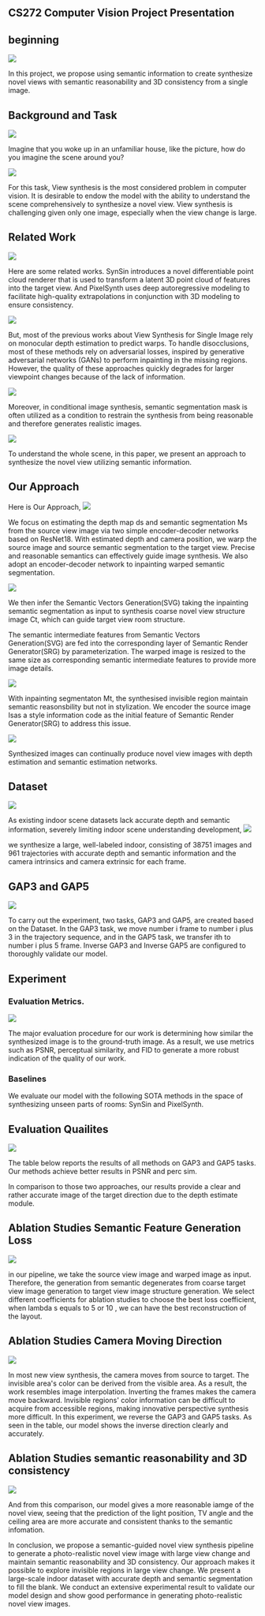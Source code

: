 ## CS272 Computer Vision Project Presentation

## beginning

![](https://i.imgur.com/U8NWXUh.png)



In this project, we propose using semantic information to create synthesize novel views  with semantic reasonability and 3D consistency from a single image. 

## Background and Task 
![](https://i.imgur.com/tEpoyuP.png)

Imagine that you woke up in an unfamiliar house, like the picture, how do you imagine the scene around you?


![](https://i.imgur.com/8LkzyfJ.png)


For this task, View synthesis is the most considered problem in computer vision. It is desirable to endow the model with the ability to understand the scene comprehensively to synthesize a novel view. View synthesis is challenging given only one image, especially when the view change is large.

## Related Work
![](https://i.imgur.com/rrtFIjq.png)

Here are some related works. SynSin introduces a novel differentiable point cloud renderer that is used to transform a latent 3D point cloud of features into the target view. And PixelSynth uses deep autoregressive modeling to facilitate high-quality extrapolations in conjunction with 3D modeling to ensure consistency.

![](https://i.imgur.com/GOb4pv1.png)



But, most of the previous works about View Synthesis for Single Image rely on monocular depth estimation to predict warps. To handle disocclusions, most of these methods rely on adversarial losses, inspired by generative adversarial networks (GANs) to perform inpainting in the missing regions. However, the quality of these approaches quickly degrades for larger viewpoint changes because of the lack of information.

![](https://i.imgur.com/lrnra87.png)

Moreover, in conditional image synthesis, semantic segmentation mask is often utilized as a condition to restrain the synthesis from being reasonable and therefore generates realistic images.

![](https://i.imgur.com/morPyC5.png)

To understand the whole scene, in this paper, we present an approach to synthesize the novel view utilizing semantic information.

## Our Approach
Here is Our Approach, 
![](https://i.imgur.com/b0oLLtD.png)

We focus on estimating the depth map ds and semantic segmentation Ms from the source view image via two simple encoder-decoder networks based on ResNet18. With estimated depth and camera position, we warp the source image and source semantic segmentation to the target view. Precise and reasonable semantics can effectively guide image synthesis. We also adopt an encoder-decoder network to inpainting warped semantic segmentation.




![](https://i.imgur.com/ybagMPR.png)

We then infer the Semantic Vectors Generation(SVG) taking the inpainting semantic segmentation as input to synthesis coarse novel view structure image Ct, which can guide target view room structure. 

The semantic intermediate features from Semantic Vectors Generation(SVG) are fed into the corresponding layer of Semantic Render Generator(SRG) by parameterization. The warped image is resized to the same size as corresponding semantic intermediate features to provide more image details.

![](https://i.imgur.com/mfKMawt.png)


With inpainting segmentaton Mt, the synthesised invisible region maintain semantic reasonsbility but not in stylization. We encoder the source image Isas a style information code as the initial feature of Semantic Render Generator(SRG) to address this issue. 

![](https://i.imgur.com/BWaIWCj.png)

Synthesized images can continually produce novel view images with depth estimation and semantic estimation networks.


## Dataset
![](https://i.imgur.com/kHYfjzc.png)

As existing indoor scene datasets lack accurate depth and semantic information, severely limiting indoor scene understanding development, 
![](https://i.imgur.com/vLppGNd.png)

we synthesize a large, well-labeled indoor, consisting of 38751 images and 961 trajectories with accurate depth and semantic information and the camera intrinsics and camera extrinsic for each frame. 



## GAP3 and GAP5
![](https://i.imgur.com/Y4vsc5d.png)

To carry out the experiment, two tasks, GAP3 and GAP5, are created based on the Dataset. In the GAP3 task, we move number i frame to number i plus 3 in the trajectory sequence, and in the GAP5 task, we transfer ith to number i plus 5 frame. 
Inverse GAP3 and Inverse GAP5 are configured to thoroughly validate our model.

## Experiment

### Evaluation Metrics.
![](https://i.imgur.com/Ppm5Qk8.png)



The major evaluation procedure for our work is determining how similar the synthesized image is to the ground-truth image. As a result, we use metrics such as PSNR, perceptual similarity, and FID to generate a more robust indication of the quality of our work.

### Baselines

We evaluate our model with the following SOTA methods in the space of synthesizing unseen parts of rooms: SynSin and PixelSynth.


## Evaluation Quailites
![](https://i.imgur.com/tlur98u.jpg)

The table below reports the results of all methods on GAP3 and GAP5 tasks. Our methods achieve better results in PSNR and perc sim.

In comparison to those two approaches, our results provide a clear and rather accurate image of the target direction due to the depth estimate module.

## Ablation Studies Semantic Feature Generation Loss

![](https://i.imgur.com/W33esbw.png)

in our pipeline, we take the source view image and warped image as input. Therefore, the generation from semantic degenerates from coarse target view image generation to target view image structure generation. We select different coefficients for ablation studies to choose the best loss coefficient, when lambda s equals to 5 or 10 , we can have the best reconstruction of the layout.



## Ablation Studies Camera Moving Direction

![](https://i.imgur.com/zRmZ9ky.png)

In most new view synthesis, the camera moves from source to target. The invisible area's color can be derived from the visible area. As a result, the work resembles image interpolation. Inverting the frames makes the camera move backward. Invisible regions' color information can be difficult to acquire from accessible regions, making innovative perspective synthesis more difficult. In this experiment, we reverse the GAP3 and GAP5 tasks. As seen in the table, our model shows the inverse direction clearly and accurately.

## Ablation Studies semantic reasonability and 3D consistency

![](https://i.imgur.com/bcsSnrZ.jpg)


And from this comparison, our model gives a more reasonable iamge of the novel view, seeing that the prediction of the light position, TV angle and the ceiling area are more accurate and consistent thanks to the semantic infomation.

In conclusion, we propose a semantic-guided novel view synthesis pipeline to generate a photo-realistic novel view image with large view change and maintain semantic reasonability and 3D consistency. Our approach makes it possible to explore invisible regions in large view change. We present a large-scale indoor dataset with accurate depth and semantic segmentation to fill the blank. We conduct an extensive experimental result to validate our model design and show good performance in generating photo-realistic novel view images.